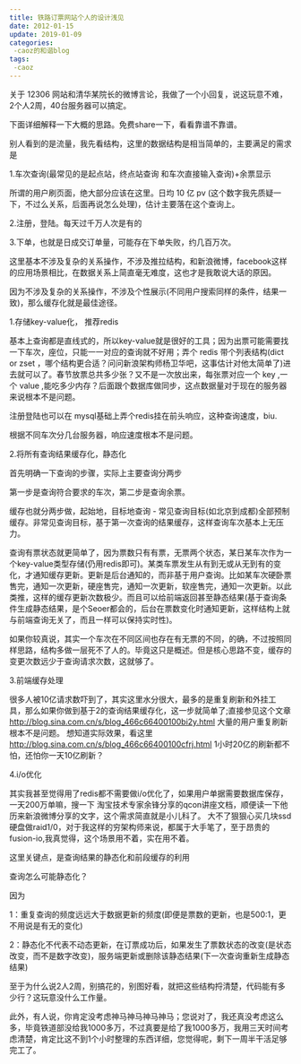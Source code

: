 ```yaml
---
title: 铁路订票网站个人的设计浅见
date: 2012-01-15
update: 2019-01-09
categories:
 -caoz的和谐blog
tags:
 -caoz
---
```


关于 12306 网站和清华某院长的微博言论，我做了一个小回复，说这玩意不难，2个人2周，40台服务器可以搞定。

下面详细解释一下大概的思路。免费share一下，看看靠谱不靠谱。

别人看到的是流量，我先看结构，这里的数据结构是相当简单的，主要满足的需求是

1.车次查询(最常见的是起点站，终点站查询 和车次直接输入查询)+余票显示

所谓的用户刷页面，绝大部分应该在这里。日均 10 亿 pv (这个数字我先质疑一下，不过么关系，后面再说怎么处理)，估计主要落在这个查询上。

2.注册，登陆。每天过千万人次是有的

3.下单，也就是日成交订单量，可能存在下单失败，约几百万次。

这里基本不涉及复杂的关系操作，不涉及推拉结构，和新浪微博，facebook这样的应用场景相比，在数据关系上简直毫无难度，这也才是我敢说大话的原因。

因为不涉及复杂的关系操作，不涉及个性展示(不同用户搜索同样的条件，结果一致)，那么缓存化就是最佳途径。

1.存储key-value化， 推荐redis

基本上查询都是直线式的，所以key-value就是很好的工具；因为出票可能需要找一下车次，座位，只能一一对应的查询就不好用；弄个 redis 带个列表结构(dict or zset ，哪个结构更合适？问问新浪架构师杨卫华吧，这事估计对他太简单了)进去就可以了。春节放票总共多少张？又不是一次放出来，每张票对应一个 key ,一个 value ,能吃多少内存？后面跟个数据库做同步，这点数据量对于现在的服务器来说根本不是问题。

注册登陆也可以在 mysql基础上弄个redis挂在前头响应，这种查询速度，biu.

根据不同车次分几台服务器，响应速度根本不是问题。

2.将所有查询结果缓存化，静态化

首先明确一下查询的步骤，实际上主要查询分两步

第一步是查询符合要求的车次，第二步是查询余票。

缓存也就分两步做，起始地，目标地查询 - 常见查询目标(如北京到成都)全部预制缓存。非常见查询目标，基于第一次查询的结果缓存，这样查询车次基本上无压力。

查询有票状态就更简单了，因为票数只有有票，无票两个状态，某日某车次作为一个key-value类型存储(仍用redis即可)。某类车票发生从有到无或从无到有的变化，才通知缓存更新。更新是后台通知的，而非基于用户查询。比如某车次硬卧票售完，通知一次更新，硬座售完，通知一次更新，软座售完，通知一次更新。以此类推，这样的缓存更新次数极少。而且可以给前端返回甚至静态结果(基于查询条件生成静态结果，是个Seoer都会的，后台在票数变化时通知更新，这样结构上就与前端查询无关了，而且一样可以保持实时性)。

如果你较真说，其实一个车次在不同区间也存在有无票的不同，的确，不过按照同样思路，结构多做一层死不了人的。毕竟这只是概述。但是核心思路不变，缓存的变更次数远少于查询请求次数，这就够了。

3.前端缓存处理

很多人被10亿请求数吓到了，其实这里水分很大，最多的是重复刷新和外挂工具，那么如果你做到基于2的查询结果缓存化，这一步就简单了;直接参见这个文章 http://blog.sina.com.cn/s/blog_466c66400100bi2y.html  大量的用户重复刷新根本不是问题。 想知道实际效果，看这里 http://blog.sina.com.cn/s/blog_466c66400100cfrj.html 1小时20亿的刷新都不怕，还怕你一天10亿刷新？

4.i/o优化

其实我甚至觉得用了redis都不需要做i/o优化了，如果用户单据需要数据库保存，一天200万单嘛，搜一下 淘宝技术专家余锋分享的qcon讲座文档，顺便读一下他历来新浪微博分享的文字，这个需求简直就是小儿科了。 大不了狠狠心买几块ssd硬盘做raid1/0，对于我这样的穷架构师来说，都属于大手笔了，至于昂贵的fusion-io,我真觉得，这个场景用不着，实在用不着。

这里关键点，是查询结果的静态化和前段缓存的利用

查询怎么可能静态化？

因为

1：重复查询的频度远远大于数据更新的频度(即便是票数的更新，也是500:1，更不用说是有无的变化)

2：静态化不代表不动态更新，在订票成功后，如果发生了票数状态的改变(是状态改变，而不是数字改变)，服务端更新或删除该静态结果(下一次查询重新生成静态结果)

至于为什么说2人2周，别搞花的，别图好看，就把这些结构捋清楚，代码能有多少行？这玩意没什么工作量。

此外，有人说，你肯定没考虑神马神马神马神马；您说对了，我还真没考虑这么多，毕竟铁道部没给我1000多万，不过真要是给了我1000多万，我用三天时间考虑清楚，肯定比这不到1个小时整理的东西详细，您觉得呢，剩下一周半干活足够完工了。
